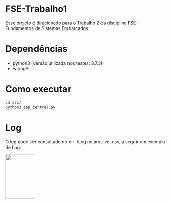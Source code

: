 # FSE-Trabalho1

Esse projeto é direcionado para o [Trabalho 2](https://gitlab.com/fse_fga/trabalhos-2022_2/trabalho-1-2022-2) da disciplina FSE - Fundamentos de Sistemas Embarcados.

# Dependências

- python3 (versão utilizada nos testes: 3.7.3)
- wiringPi

# Como executar

```bash
cd src/
python3 app_central.py
```

# Log

O log pode ser consultado no dir ./Log no arquivo .csv, a seguir um exemplo de Log:

<img id="img-pc2" height="140" width="93em" src="https://ibb.co/MfzHSKz" alt="">
